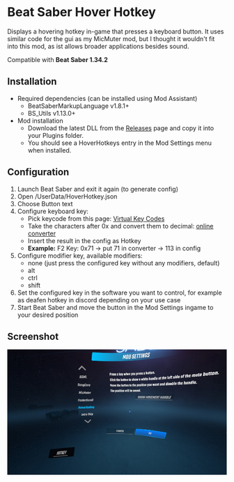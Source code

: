 # Beat Saber Hover Hotkey
Displays a hovering hotkey in-game that presses a keyboard button.
It uses similar code for the gui as my MicMuter mod, but I thought it wouldn't fit into this mod, as ist allows broader applications besides sound.

Compatible with **Beat Saber 1.34.2**

## Installation
* Required dependencies (can be installed using Mod Assistant)
    * BeatSaberMarkupLanguage v1.8.1+
    * BS_Utils v1.13.0+
* Mod installation
    * Download the latest DLL from the [Releases](https://github.com/techdiem/BeatSaberHoverHotkey/releases/latest) page and copy it into your Plugins folder.
    * You should see a HoverHotkeys entry in the Mod Settings menu when installed.

## Configuration

1) Launch Beat Saber and exit it again (to generate config)
2) Open <your beat saber dir>/UserData/HoverHotkey.json
3) Choose Button text
4) Configure keyboard key:
	- Pick keycode from this page: [Virtual Key Codes](https://docs.microsoft.com/en-us/windows/win32/inputdev/virtual-key-codes)
	- Take the characters after 0x and convert them to decimal: [online converter](https://www.binaryhexconverter.com/hex-to-decimal-converter)
	- Insert the result in the config as Hotkey
	- **Example:** F2 Key: 0x71 -> put 71 in converter -> 113 in config
5) Configure modifier key, available modifiers:
    - none (just press the configured key without any modifiers, default)
    - alt
    - ctrl
    - shift
6) Set the configured key in the software you want to control, for example as deafen hotkey in discord depending on your use case
7) Start Beat Saber and move the button in the Mod Settings ingame to your desired position

## Screenshot
![](button_screenshot.jpg)